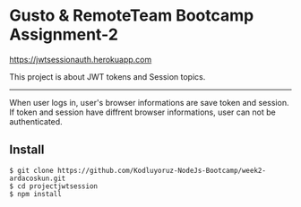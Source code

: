 ﻿# Gusto & RemoteTeam Bootcamp Assignment-2
 

 https://jwtsessionauth.herokuapp.com

This project is about JWT tokens and Session topics.

---

When user logs in, user's browser informations are save token and session. If token and session have diffrent browser informations, user can not be authenticated.

## Install

    $ git clone https://github.com/Kodluyoruz-NodeJs-Bootcamp/week2-ardacoskun.git
    $ cd projectjwtsession
    $ npm install
